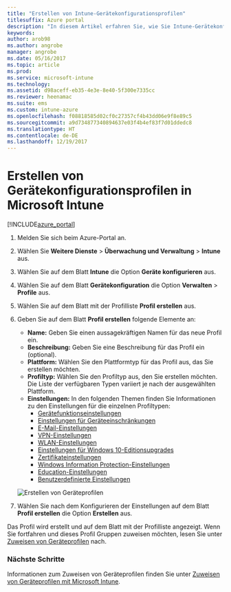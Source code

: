 ```yaml
---
title: "Erstellen von Intune-Gerätekonfigurationsprofilen"
titlesuffix: Azure portal
description: "In diesem Artikel erfahren Sie, wie Sie Intune-Gerätekonfigurationsprofile erstellen."
keywords: 
author: arob98
ms.author: angrobe
manager: angrobe
ms.date: 05/16/2017
ms.topic: article
ms.prod: 
ms.service: microsoft-intune
ms.technology: 
ms.assetid: d98aceff-eb35-4e3e-8e40-5f300e7335cc
ms.reviewer: heenamac
ms.suite: ems
ms.custom: intune-azure
ms.openlocfilehash: f08818585d02cf0c27357cf4b43dd06e9f8e89c5
ms.sourcegitcommit: a9d734877340894637e03f4b4ef83f7d01ddedc8
ms.translationtype: HT
ms.contentlocale: de-DE
ms.lasthandoff: 12/19/2017
---
```

# <a name="how-to-create-device-configuration-profiles-in-microsoft-intune"></a>Erstellen von Gerätekonfigurationsprofilen in Microsoft Intune

[!INCLUDE[azure_portal](./includes/azure_portal.md)]


1. Melden Sie sich beim Azure-Portal an.
2. Wählen Sie **Weitere Dienste** > **Überwachung und Verwaltung** > **Intune** aus.
3. Wählen Sie auf dem Blatt **Intune** die Option **Geräte konfigurieren** aus.
2. Wählen Sie auf dem Blatt **Gerätekonfiguration** die Option **Verwalten** > **Profile** aus.
2. Wählen Sie auf dem Blatt mit der Profilliste **Profil erstellen** aus.
3. Geben Sie auf dem Blatt **Profil erstellen** folgende Elemente an:
    - **Name:** Geben Sie einen aussagekräftigen Namen für das neue Profil ein.
    - **Beschreibung:** Geben Sie eine Beschreibung für das Profil ein (optional).
    - **Plattform:** Wählen Sie den Plattformtyp für das Profil aus, das Sie erstellen möchten.
    - **Profiltyp:** Wählen Sie den Profiltyp aus, den Sie erstellen möchten. Die Liste der verfügbaren Typen variiert je nach der ausgewählten Plattform.
    - **Einstellungen:** In den folgenden Themen finden Sie Informationen zu den Einstellungen für die einzelnen Profiltypen:
        -  [Gerätefunktionseinstellungen](device-features-configure.md)
        -  [Einstellungen für Geräteeinschränkungen](device-restrictions-configure.md)
        -  [E-Mail-Einstellungen](email-settings-configure.md)
        -  [VPN-Einstellungen](vpn-settings-configure.md)
        -  [WLAN-Einstellungen](wi-fi-settings-configure.md)
        -  [Einstellungen für Windows 10-Editionsupgrades](edition-upgrade-configure-windows-10.md)
        -  [Zertifikateinstellungen](certificates-configure.md)
        -  [Windows Information Protection-Einstellungen](windows-information-protection-configure.md)
        -  [Education-Einstellungen](education-settings-configure.md)
        -  [Benutzerdefinierte Einstellungen](custom-settings-configure.md)

    ![Erstellen von Geräteprofilen](./media/create-device-profile.png)
4. Wählen Sie nach dem Konfigurieren der Einstellungen auf dem Blatt **Profil erstellen** die Option **Erstellen** aus.

Das Profil wird erstellt und auf dem Blatt mit der Profilliste angezeigt.
Wenn Sie fortfahren und dieses Profil Gruppen zuweisen möchten, lesen Sie unter [Zuweisen von Geräteprofilen](device-profile-assign.md) nach.


### <a name="next-steps"></a>Nächste Schritte
Informationen zum Zuweisen von Geräteprofilen finden Sie unter [Zuweisen von Geräteprofilen mit Microsoft Intune](device-profile-assign.md).
